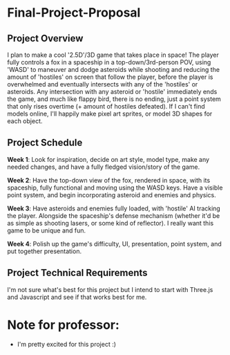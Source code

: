 # Final-Project-Proposal

## Project Overview
I plan to make a cool '2.5D'/3D game that takes place in space! The player fully controls a fox in a spaceship in a top-down/3rd-person POV, using 'WASD' to maneuver and dodge asteroids while shooting and reducing the amount of 'hostiles' on screen that follow the player, before the player is overwhelmed and eventually intersects with any of the 'hostiles' or asteroids. Any intersection with any asteroid or 'hostile' immediately ends the game, and much like flappy bird, there is no ending, just a point system that only rises overtime (+ amount of hostiles defeated). If I can't find models online, I'll happily make pixel art sprites, or model 3D shapes for each object.

## Project Schedule
**Week 1**: Look for inspiration, decide on art style, model type, make any needed changes, and have a fully fledged vision/story of the game.

**Week 2**: Have the top-down view of the fox, rendered in space, with its spaceship, fully functional and moving using the WASD keys. Have a visible point system, and begin incorporating asteroid and enemies and physics.

**Week 3**: Have asteroids and enemies fully loaded, with 'hostile' AI tracking the player. Alongside the spaceship's defense mechanism (whether it'd be as simple as shooting lasers, or some kind of reflector). I really want this game to be unique and fun.

**Week 4**: Polish up the game's difficulty, UI, presentation, point system, and put together presentation.

## Project Technical Requirements
I'm not sure what's best for this project but I intend to start with Three.js and Javascript and see if that works best for me.


# Note for professor:
- I'm pretty excited for this project :)



